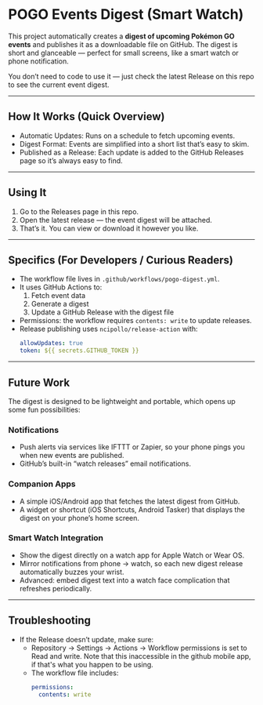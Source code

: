 # POGO Events Digest (Smart Watch)

This project automatically creates a **digest of upcoming Pokémon GO events** and publishes it as a downloadable file on GitHub. The digest is short and glanceable — perfect for small screens, like a smart watch or phone notification.  

You don’t need to code to use it — just check the latest Release on this repo to see the current event digest.  

---

## How It Works (Quick Overview)

- Automatic Updates: Runs on a schedule to fetch upcoming events.  
- Digest Format: Events are simplified into a short list that’s easy to skim.  
- Published as a Release: Each update is added to the GitHub Releases page so it’s always easy to find.  

---

## Using It

1. Go to the Releases page in this repo.  
2. Open the latest release — the event digest will be attached.  
3. That’s it. You can view or download it however you like.  

---

## Specifics (For Developers / Curious Readers)

- The workflow file lives in `.github/workflows/pogo-digest.yml`.  
- It uses GitHub Actions to:  
  1. Fetch event data  
  2. Generate a digest  
  3. Update a GitHub Release with the digest file  
- Permissions: the workflow requires `contents: write` to update releases.  
- Release publishing uses `ncipollo/release-action` with:  
  ```yaml
  allowUpdates: true
  token: ${{ secrets.GITHUB_TOKEN }}
  ```  

---

## Future Work

The digest is designed to be lightweight and portable, which opens up some fun possibilities:  

### Notifications
- Push alerts via services like IFTTT or Zapier, so your phone pings you when new events are published.  
- GitHub’s built-in “watch releases” email notifications.  

### Companion Apps
- A simple iOS/Android app that fetches the latest digest from GitHub.  
- A widget or shortcut (iOS Shortcuts, Android Tasker) that displays the digest on your phone’s home screen.  

### Smart Watch Integration
- Show the digest directly on a watch app for Apple Watch or Wear OS.  
- Mirror notifications from phone → watch, so each new digest release automatically buzzes your wrist.  
- Advanced: embed digest text into a watch face complication that refreshes periodically.  

---

## Troubleshooting

- If the Release doesn’t update, make sure:  
  - Repository → Settings → Actions → Workflow permissions is set to Read and write. Note that this inaccessible in the github mobile app, if that's what you happen to be using.
  - The workflow file includes:  
    ```yaml
    permissions:
      contents: write
    ```
